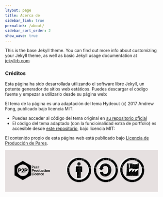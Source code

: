 ```yaml
---
layout: page
title: Acerca de
sidebar_link: true
permalink: /about/
sidebar_sort_order: 2
show_wave: true
---
```


This is the base Jekyll theme. You can find out more info about customizing your Jekyll theme, as well as basic Jekyll usage documentation at [jekyllrb.com](https://jekyllrb.com/)




### Créditos

Esta página ha sido desarrollada utilizando el software libre Jekyll, un potente generador de sitios web estáticos. Puedes descargar el código fuente y empezar a utilizarlo desde su página web:

El tema de la página es una adaptación del tema Hydeout (c) 2017 Andrew Fong, publicado bajo licencia MIT.
* Puedes acceder al código del tema original en [su repositorio oficial](https://github.com/fongandrew/hydeout)
* El código del tema adaptado (con la funcioinalidad extra de portfolio) es accesible desde [este repositorio](https://github.com/jjoseba/Anarres), bajo licencia MIT:


El contenido propio de esta página web está publicado bajo [Licencia de Producción de Pares](https://endefensadelsl.org/ppl_deed_es.html).

![Peer 2 Peer License](/assets/img/peer2peer-license.jpg)

